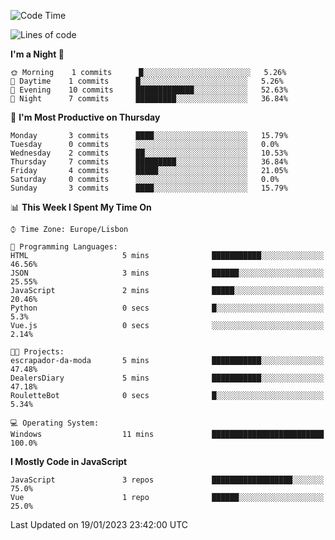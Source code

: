 <!--START_SECTION:waka-->
![Code Time](http://img.shields.io/badge/Code%20Time-31%20hrs-blue)

![Lines of code](https://img.shields.io/badge/From%20Hello%20World%20I%27ve%20Written-63%20Thousand%20lines%20of%20code-blue)

**I'm a Night 🦉** 

```text
🌞 Morning    1 commits      █░░░░░░░░░░░░░░░░░░░░░░░░   5.26% 
🌆 Daytime    1 commits      █░░░░░░░░░░░░░░░░░░░░░░░░   5.26% 
🌃 Evening    10 commits     █████████████░░░░░░░░░░░░   52.63% 
🌙 Night      7 commits      █████████░░░░░░░░░░░░░░░░   36.84%

```
📅 **I'm Most Productive on Thursday** 

```text
Monday       3 commits      ████░░░░░░░░░░░░░░░░░░░░░   15.79% 
Tuesday      0 commits      ░░░░░░░░░░░░░░░░░░░░░░░░░   0.0% 
Wednesday    2 commits      ██░░░░░░░░░░░░░░░░░░░░░░░   10.53% 
Thursday     7 commits      █████████░░░░░░░░░░░░░░░░   36.84% 
Friday       4 commits      █████░░░░░░░░░░░░░░░░░░░░   21.05% 
Saturday     0 commits      ░░░░░░░░░░░░░░░░░░░░░░░░░   0.0% 
Sunday       3 commits      ████░░░░░░░░░░░░░░░░░░░░░   15.79%

```


📊 **This Week I Spent My Time On** 

```text
⌚︎ Time Zone: Europe/Lisbon

💬 Programming Languages: 
HTML                     5 mins              ███████████░░░░░░░░░░░░░░   46.56% 
JSON                     3 mins              ██████░░░░░░░░░░░░░░░░░░░   25.55% 
JavaScript               2 mins              █████░░░░░░░░░░░░░░░░░░░░   20.46% 
Python                   0 secs              █░░░░░░░░░░░░░░░░░░░░░░░░   5.3% 
Vue.js                   0 secs              ░░░░░░░░░░░░░░░░░░░░░░░░░   2.14%

🐱‍💻 Projects: 
escrapador-da-moda       5 mins              ███████████░░░░░░░░░░░░░░   47.48% 
DealersDiary             5 mins              ███████████░░░░░░░░░░░░░░   47.18% 
RouletteBot              0 secs              █░░░░░░░░░░░░░░░░░░░░░░░░   5.34%

💻 Operating System: 
Windows                  11 mins             █████████████████████████   100.0%

```

**I Mostly Code in JavaScript** 

```text
JavaScript               3 repos             ██████████████████░░░░░░░   75.0% 
Vue                      1 repo              ██████░░░░░░░░░░░░░░░░░░░   25.0%

```



 Last Updated on 19/01/2023 23:42:00 UTC
<!--END_SECTION:waka-->
